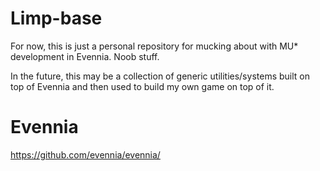 # Limp-base

For now, this is just a personal repository for mucking about with MU* development in Evennia. Noob stuff.

In the future, this may be a collection of generic utilities/systems built on top of Evennia and then used to build my own game on top of it.

# Evennia

https://github.com/evennia/evennia/
